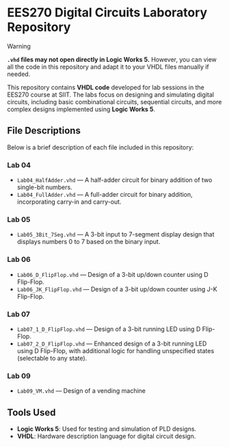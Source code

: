 # EES270 Digital Circuits Laboratory Repository

> [!WARNING]
> **`.vhd` files may not open directly in Logic Works 5.** However, you can view all the code in this repository and adapt it to your VHDL files manually if needed.

This repository contains **VHDL code** developed for lab sessions in the EES270 course at SIIT. The labs focus on designing and simulating digital circuits, including basic combinational circuits, sequential circuits, and more complex designs implemented using **Logic Works 5**.

## File Descriptions
Below is a brief description of each file included in this repository:

### **Lab 04**
- `Lab04_HalfAdder.vhd` — A half-adder circuit for binary addition of two single-bit numbers.
- `Lab04_FullAdder.vhd` — A full-adder circuit for binary addition, incorporating carry-in and carry-out.

### **Lab 05**
- `Lab05_3Bit_7Seg.vhd` — A 3-bit input to 7-segment display design that displays numbers 0 to 7 based on the binary input.

### **Lab 06**
- `Lab06_D_FlipFlop.vhd` — Design of a 3-bit up/down counter using D Flip-Flop.
- `Lab06_JK_FlipFlop.vhd` — Design of a 3-bit up/down counter using J-K Flip-Flop.

### **Lab 07**
- `Lab07_1_D_FlipFlop.vhd` — Design of a 3-bit running LED using D Flip-Flop.
- `Lab07_2_D_FlipFlop.vhd` — Enhanced design of a 3-bit running LED using D Flip-Flop, with additional logic for handling unspecified states (selectable to any state).

### **Lab 09**
- `Lab09_VM.vhd` — Design of a vending machine

## Tools Used
- **Logic Works 5**: Used for testing and simulation of PLD designs.
- **VHDL**: Hardware description language for digital circuit design.
